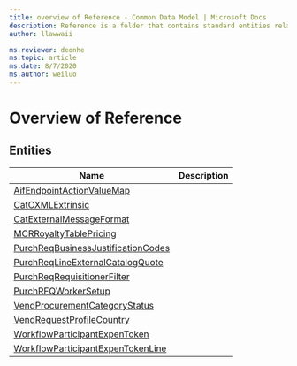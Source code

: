 ```yaml
---
title: overview of Reference - Common Data Model | Microsoft Docs
description: Reference is a folder that contains standard entities related to the Common Data Model.
author: llawwaii

ms.reviewer: deonhe
ms.topic: article
ms.date: 8/7/2020
ms.author: weiluo
---
```


# Overview of Reference


## Entities

|Name|Description|
|---|---|
|[AifEndpointActionValueMap](AifEndpointActionValueMap.md)||
|[CatCXMLExtrinsic](CatCXMLExtrinsic.md)||
|[CatExternalMessageFormat](CatExternalMessageFormat.md)||
|[MCRRoyaltyTablePricing](MCRRoyaltyTablePricing.md)||
|[PurchReqBusinessJustificationCodes](PurchReqBusinessJustificationCodes.md)||
|[PurchReqLineExternalCatalogQuote](PurchReqLineExternalCatalogQuote.md)||
|[PurchReqRequisitionerFilter](PurchReqRequisitionerFilter.md)||
|[PurchRFQWorkerSetup](PurchRFQWorkerSetup.md)||
|[VendProcurementCategoryStatus](VendProcurementCategoryStatus.md)||
|[VendRequestProfileCountry](VendRequestProfileCountry.md)||
|[WorkflowParticipantExpenToken](WorkflowParticipantExpenToken.md)||
|[WorkflowParticipantExpenTokenLine](WorkflowParticipantExpenTokenLine.md)||

